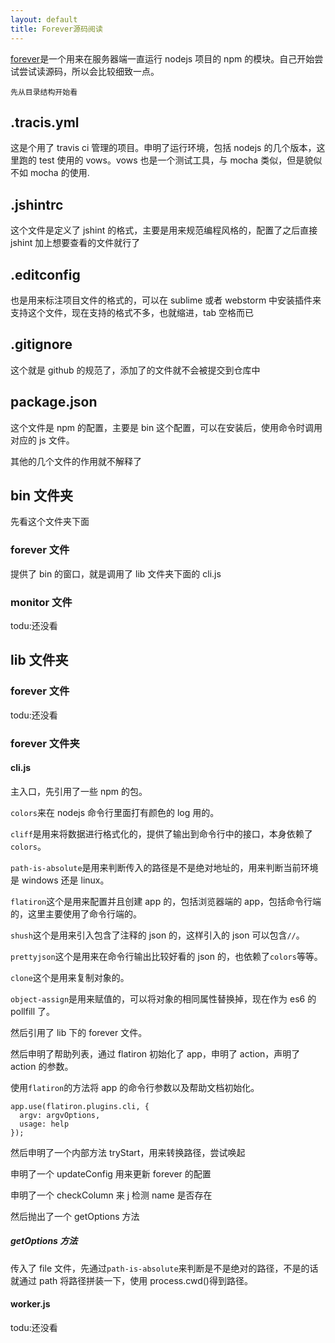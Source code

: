 ```yaml
---
layout: default
title: Forever源码阅读
---
```


[forever](https://www.npmjs.com/package/forever)是一个用来在服务器端一直运行 nodejs 项目的 npm 的模块。自己开始尝试尝试读源码，所以会比较细致一点。

    先从目录结构开始看

## .tracis.yml

这是个用了 travis ci 管理的项目。申明了运行环境，包括 nodejs 的几个版本，这里跑的 test 使用的 vows。vows 也是一个测试工具，与 mocha 类似，但是貌似不如 mocha 的使用.

## .jshintrc

这个文件是定义了 jshint 的格式，主要是用来规范编程风格的，配置了之后直接 jshint 加上想要查看的文件就行了

## .editconfig

也是用来标注项目文件的格式的，可以在 sublime 或者 webstorm 中安装插件来支持这个文件，现在支持的格式不多，也就缩进，tab 空格而已

## .gitignore

这个就是 github 的规范了，添加了的文件就不会被提交到仓库中

## package.json

这个文件是 npm 的配置，主要是 bin 这个配置，可以在安装后，使用命令时调用对应的 js 文件。

其他的几个文件的作用就不解释了

## bin 文件夹

先看这个文件夹下面

### forever 文件

提供了 bin 的窗口，就是调用了 lib 文件夹下面的 cli.js

### monitor 文件

todu:还没看

## lib 文件夹

### forever 文件

todu:还没看

### forever 文件夹

#### cli.js

主入口，先引用了一些 npm 的包。

`colors`来在 nodejs 命令行里面打有颜色的 log 用的。

`cliff`是用来将数据进行格式化的，提供了输出到命令行中的接口，本身依赖了`colors`。

`path-is-absolute`是用来判断传入的路径是不是绝对地址的，用来判断当前环境是 windows 还是 linux。

`flatiron`这个是用来配置并且创建 app 的，包括浏览器端的 app，包括命令行端的，这里主要使用了命令行端的。

`shush`这个是用来引入包含了注释的 json 的，这样引入的 json 可以包含`//`。

`prettyjson`这个是用来在命令行输出比较好看的 json 的，也依赖了`colors`等等。

`clone`这个是用来复制对象的。

`object-assign`是用来赋值的，可以将对象的相同属性替换掉，现在作为 es6 的 pollfill 了。

然后引用了 lib 下的 forever 文件。

然后申明了帮助列表，通过 flatiron 初始化了 app，申明了 action，声明了 action 的参数。

使用`flatiron`的方法将 app 的命令行参数以及帮助文档初始化。

```
app.use(flatiron.plugins.cli, {
  argv: argvOptions,
  usage: help
});
```

然后申明了一个内部方法 tryStart，用来转换路径，尝试唤起

申明了一个 updateConfig 用来更新 forever 的配置

申明了一个 checkColumn 来 j 检测 name 是否存在

然后抛出了一个 getOptions 方法

##### getOptions 方法

传入了 file 文件，先通过`path-is-absolute`来判断是不是绝对的路径，不是的话就通过 path 将路径拼装一下，使用 process.cwd()得到路径。

#### worker.js

todu:还没看
